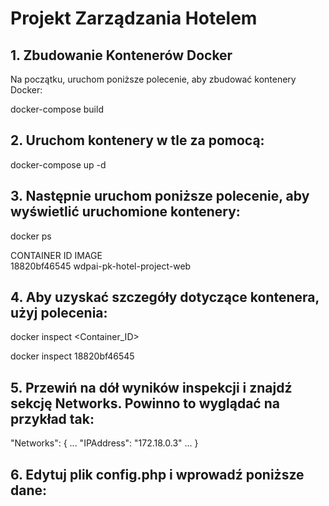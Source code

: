 # Projekt Zarządzania Hotelem


## 1. Zbudowanie Kontenerów Docker

Na początku, uruchom poniższe polecenie, aby zbudować kontenery Docker:

docker-compose build

## 2. Uruchom kontenery w tle za pomocą:

docker-compose up -d

## 3. Następnie uruchom poniższe polecenie, aby wyświetlić uruchomione kontenery:

docker ps

CONTAINER ID   IMAGE                       
18820bf46545   wdpai-pk-hotel-project-web

## 4. Aby uzyskać szczegóły dotyczące kontenera, użyj polecenia:

docker inspect <Container_ID>

docker inspect 18820bf46545

## 5. Przewiń na dół wyników inspekcji i znajdź sekcję Networks. Powinno to wyglądać na przykład tak:

"Networks": {
    ...
        "IPAddress": "172.18.0.3"
    ...
}

## 6. Edytuj plik config.php i wprowadź poniższe dane:

<?php

const USERNAME = 'admin';
const PASSWORD = 'root';
const HOST = '172.18.0.3';  // Zastąp tym adresem IP, który znalazłeś
const DATABASE = 'wdpai-hotel-project';

## Uwaga: Jeśli baza danych działa już na domyślnym adresie IP, ten krok może nie być konieczny.

